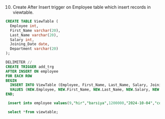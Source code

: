 10. Create After Insert trigger on Employee table which insert records in 
viewtable.

```sql
CREATE TABLE ViewTable (
  Employee int,
  First_Name varchar(20),
  Last_Name varchar(20),
  Salary int,
  Joining_Date date,
  Department varchar(20)
);

DELIMITER //
CREATE TRIGGER add_trg
AFTER INSERT ON employee
FOR EACH ROW
BEGIN
  INSERT INTO ViewTable (Employee, First_Name, Last_Name, Salary, Joining_Date, Department)
  VALUES (NEW.Employee, NEW.First_Name, NEW.Last_Name, NEW.Salary, NEW.Joining_Date, NEW.Department);
END; 

 insert into employee values(9,"hir","barsiya",1200000,"2024-10-04","computer");

 select *from viewtable;
```